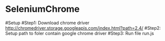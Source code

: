 # SeleniumChrome
#Setup
#Step1: Download chrome driver http://chromedriver.storage.googleapis.com/index.html?path=2.4/
#Step2: Setup path to foler contain google chrome driver
#Step3: Run file run.js
